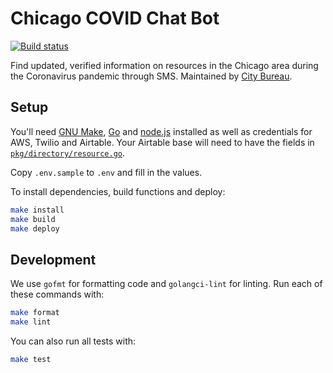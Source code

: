 # Chicago COVID Chat Bot

[![Build status](https://github.com/City-Bureau/chicovidchat/workflows/Deploy/badge.svg)](https://github.com/City-Bureau/chicovidchat/actions)

Find updated, verified information on resources in the Chicago area during the Coronavirus pandemic through SMS. Maintained by [City Bureau](https://www.citybureau.org/).

## Setup

You'll need [GNU Make](https://www.gnu.org/software/make/), [Go](https://golang.org/) and [node.js](https://nodejs.org/en/) installed as well as credentials for AWS, Twilio and Airtable. Your Airtable base will need to have the fields in [`pkg/directory/resource.go`](./pkg/directory/resource.go).

Copy `.env.sample` to `.env` and fill in the values.

To install dependencies, build functions and deploy:

```bash
make install
make build
make deploy
```

## Development

We use `gofmt` for formatting code and `golangci-lint` for linting. Run each of these commands with:

```bash
make format
make lint
```

You can also run all tests with:

```bash
make test
```
